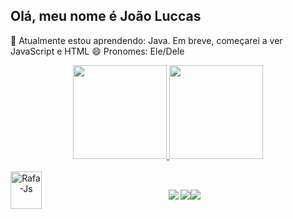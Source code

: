 ## Olá, meu nome é João Luccas 
🌱 Atualmente estou aprendendo: Java. Em breve, começarei a ver JavaScript e HTML
😄 Pronomes: Ele/Dele 
 
 <div align="center">
  <a href="https://github.com/devJoaoLuccas">
  <img height="150em" src="https://github-readme-stats.vercel.app/api?username=devJoaoLuccas&show_icons=true&theme=midnight-purple&include_all_commits=true&count_private=true&title_color=fed400&text_color=90d3ed"/>
  <img height="150em" src="https://github-readme-stats.vercel.app/api/top-langs/?username=devJoaoLuccas&layout=compact&langs_count=7&theme=midnight-purple&title_color=fed400&text_color=90d3ed"/>
  
<div style="display: inline_block"><br>
<img align="left" alt="Rafa-Js" height="60" width="50" src="https://cdn.jsdelivr.net/gh/devicons/devicon/icons/java/java-plain.svg" />


</div>

##

<div>      
<a href="https://www.linkedin.com/in/jo%C3%A3o-luccas-75291a232/" target="_blank"><img src="https://img.shields.io/badge/-LinkedIn-%230077B5?style=for-the-badge&logo=linkedin&logoColor=white" target="_blank"></a> <a href = "mailto:joaoluccasmarques29@gmail.com"><img src="https://img.shields.io/badge/-Gmail-%23333?style=for-the-badge&logo=gmail&logoColor=white" target="_blank"></a><a href="https://www.instagram.com/jllmarques_" target="_blank"><img src="https://img.shields.io/badge/-Instagram-%23E4405F?style=for-the-badge&logo=instagram&logoColor=white" target="_blank"></a>


 
 
 


